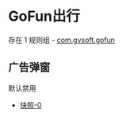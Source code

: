 # GoFun出行

存在 1 规则组 - [com.gvsoft.gofun](/src/apps/com.gvsoft.gofun.ts)

## 广告弹窗

默认禁用

- [快照-0](https://i.gkd.li/i/13497777)
